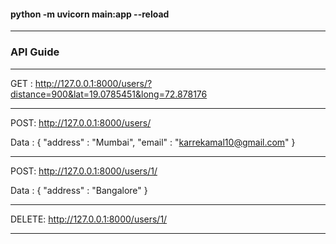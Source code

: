 #### python -m uvicorn main:app --reload

------------------------------------------------------------------------------

### API Guide

------------------------------------------------------------------------------
GET : http://127.0.0.1:8000/users/?distance=900&lat=19.0785451&long=72.878176

------------------------------------------------------------------------------

POST: http://127.0.0.1:8000/users/

Data : {
    "address" : "Mumbai",
    "email"   : "karrekamal10@gmail.com"
} 

------------------------------------------------------------------------------

POST: http://127.0.0.1:8000/users/1/

Data : {
    "address" : "Bangalore"
} 

------------------------------------------------------------------------------

DELETE: http://127.0.0.1:8000/users/1/

------------------------------------------------------------------------------